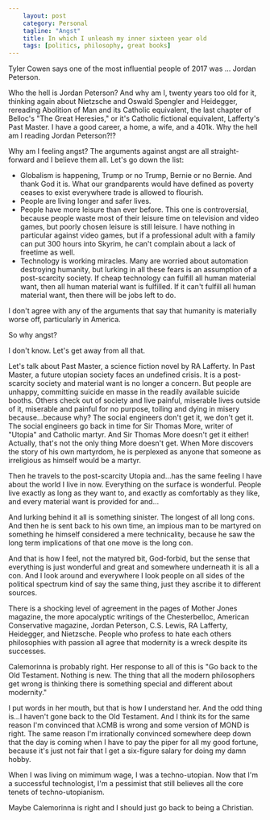 ```yaml
---
    layout: post
    category: Personal
    tagline: "Angst"
    title: In which I unleash my inner sixteen year old 
    tags: [politics, philosophy, great books]
---
```


Tyler Cowen says one of the most influential people of 2017 was ... Jordan Peterson.

Who the hell is Jordan Peterson? And why am I, twenty years too old for it, thinking again about Nietzsche and Oswald Spengler and Heidegger, rereading Abolition of Man and its Catholic equivalent, the last chapter of Belloc's "The Great Heresies," or it's Catholic fictional equivalent, Lafferty's Past Master. I have a good career, a home, a wife, and a 401k. Why the hell am I reading Jordan Peterson?!?

<!-- more -->

Why am I feeling angst? The arguments against angst are all straight-forward and I believe them all. Let's go down the list:

* Globalism is happening, Trump or no Trump, Bernie or no Bernie. And thank God it is. What our grandparents would have defined as poverty ceases to exist everywhere trade is allowed to flourish.
* People are living longer and safer lives.
* People have more leisure than ever before. This one is controversial, because people waste most of their leisure time on television and video games, but poorly chosen leisure is still leisure. I have nothing in particular against video games, but if a professional adult with a family can put 300 hours into Skyrim, he can't complain about a lack of freetime as well. 
* Technology is working miracles. Many are worried about automation destroying humanity, but lurking in all these fears is an assumption of a post-scarcity society. If cheap technology can fulfill all human material want, then all human material want is fulfilled. If it can't fulfill all human material want, then there will be jobs left to do.

I don't agree with any of the arguments that say that humanity is materially worse off, particularly in America.

So why angst? 

I don't know. Let's get away from all that. 

Let's talk about Past Master, a science fiction novel by RA Lafferty. In Past Master, a future utopian society faces an undefined crisis. It is a post-scarcity society and material want is no longer a concern. But people are unhappy, committing suicide en masse in the readily available suicide booths. Others check out of society and live painful, miserable lives outside of it, miserable and painful for no purpose, toiling and dying in misery because...because why? The social engineers don't get it, we don't get it. The social engineers go back in time for Sir Thomas More, writer of "Utopia" and Catholic martyr. And Sir Thomas More doesn't get it either! Actually, that's not the only thing More doesn't get. When More discovers the story of his own martyrdom, he is perplexed as anyone that someone as irreligious as himself would be a martyr. 

Then he travels to the post-scarcity Utopia and...has the same feeling I have about the world I live in now. Everything on the surface is wonderful. People live exactly as long as they want to, and exactly as comfortably as they like, and every material want is provided for and...

And lurking behind it all is something sinister. The longest of all long cons. And then he is sent back to his own time, an impious man to be martyred on something he himself considered a mere technicality, because he saw the long term implications of that one move is the long con.

And that is how I feel, not the matyred bit, God-forbid, but the sense that everything is just wonderful and great and somewhere underneath it is all a con. And I look around and everywhere I look people on all sides of the political spectrum kind of say the same thing, just they ascribe it to different sources.

There is a shocking level of agreement in the pages of Mother Jones magazine, the more apocalyptic writings of the Chesterbelloc, American Conservative magazine, Jordan Peterson, C.S. Lewis, RA Lafferty, Heidegger, and Nietzsche. People who profess to hate each others philosophies with passion all agree that modernity is a wreck despite its successes. 

Calemorinna is probably right. Her response to all of this is "Go back to the Old Testament. Nothing is new. The thing that all the modern philosophers get wrong is thinking there is something special and different about modernity."

I put words in her mouth, but that is how I understand her. And the odd thing is...I haven't gone back to the Old Testament. And I think its for the same reason I'm convinced that λCMB is wrong and some version of MOND is right. The same reason I'm irrationally convinced somewhere deep down that the day is coming when I have to pay the piper for all my good fortune, because it's just not fair that I get a six-figure salary for doing my damn hobby.

When I was living on mimimum wage, I was a techno-utopian. Now that I'm a successful technologist, I'm a pessimist that still believes all the core tenets of techno-utopianism.

Maybe Calemorinna is right and I should just go back to being a Christian. 